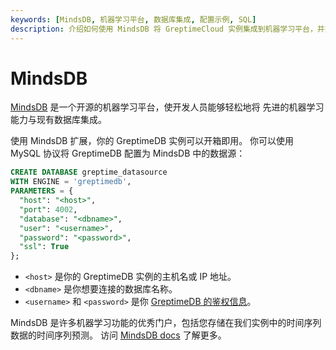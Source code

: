 ```yaml
---
keywords: [MindsDB, 机器学习平台, 数据库集成, 配置示例, SQL]
description: 介绍如何使用 MindsDB 将 GreptimeCloud 实例集成到机器学习平台，并提供了配置示例。
---
```


# MindsDB

[MindsDB](https://mindsdb.com/) 是一个开源的机器学习平台，使开发人员能够轻松地将
先进的机器学习能力与现有数据库集成。

使用 MindsDB 扩展，你的 GreptimeDB 实例可以开箱即用。
你可以使用 MySQL 协议将 GreptimeDB 配置为 MindsDB 中的数据源：

```sql
CREATE DATABASE greptime_datasource
WITH ENGINE = 'greptimedb',
PARAMETERS = {
  "host": "<host>",
  "port": 4002,
  "database": "<dbname>",
  "user": "<username>",
  "password": "<password>",
  "ssl": True
};

```

- `<host>` 是你的 GreptimeDB 实例的主机名或 IP 地址。
- `<dbname>` 是你想要连接的数据库名称。
- `<username>` 和 `<password>` 是你 [GreptimeDB 的鉴权信息](/user-guide/deployments-administration/authentication/static.md)。

MindsDB 是许多机器学习功能的优秀门户，包括您存储在我们实例中的时间序列数据的时间序列预测。
访问 [MindsDB docs](https://docs.mindsdb.com/what-is-mindsdb) 了解更多。
